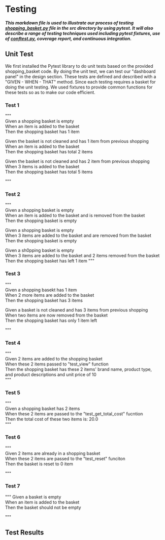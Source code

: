 # Testing

***This markdown file is used to illustrate our process of testing [shopping_basket.py](src/shopping_basket.py) file in 
the src directory by using pytest. It will also describe a range of testing techniques used including pytest fixtures, 
use of [conftest.py](test/conftest.py), coverage report, and continuous integration.***

## Unit Test
We first installed the Pytest library to do unit tests based on the provided shopping_basket code. By doing the unit test, we can test our "dashboard panel" in the design section. These tests are defined and described with a "GIVEN - WHEN - THAT" method. Since each testing requires a basket for doing the unit testing. We used fixtures to provide common functions for these tests so as to make our code efficient. 

### Test 1

"""  
Given a shopping basket is empty\
When an item is added to the basket\
Then the shopping basket has 1 item

Given the basket is not cleaned and has 1 item from previous shopping\
When an item is added to the basket\
Then the shopping basket has total 2 items

Given the basket is not cleaned and has 2 item from previous shopping\
When 3 items is added to the basket\
Then the shopping basket has total 5 items

"""

### Test 2

"""\
Given a shopping basket is empty\
When an item is added to the basket and is removed from the basket\
Then the shopping basket is empty

Given a shopping basket is empty\
When 3 items are added to the basket and are removed from the basket\
Then the shopping basket is empty

Given a sh0pping basket is empty\
When 3 items are added to the basket and 2 items removed from the basket\
Then the shopping basket has left 1 item
"""

### Test 3

"""\
Given a shopping basekt has 1 item\
When 2 more items are added to the basket\
Then the shopping basket has 3 items

Given a basket is not cleaned and has 3 items from previous shopping\
When two items are now removed from the basket\
Then the shopping basket has only 1 item left

"""

### Test 4

"""\
Given 2 items are added to the shopping basket\
When these 2 items passed to "test_view" function\
Then the shopping basket has these 2 items' brand name, product type, and product descriptions and unit price of 10\
"""

### Test 5

"""\
Given a shopping basket has 2 items\
When these 2 items are passed to the "test_get_total_cost" fucntion\
Then the total cost of these two items is: 20.0\
"""


### Test 6

"""\
Given 2 items are already in a shopping basket\
When these 2 items are passed to the "test_reset" funciton\
Then the basket is reset to 0 item

"""


### Test 7

""" 
Given a basket is empty\
When an item is added to the basket\
Then the basket should not be empty

"""


## Test Results




